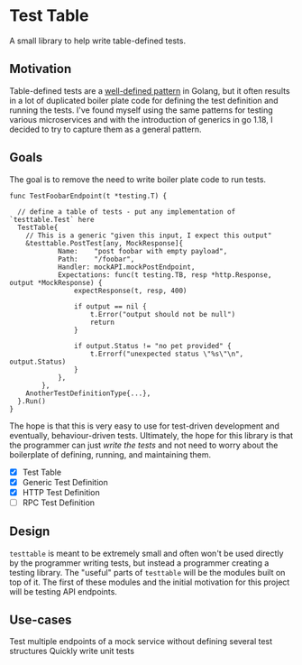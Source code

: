 # Test Table

A small library to help write table-defined tests.

## Motivation

Table-defined tests are a [well-defined pattern](https://github.com/golang/go/wiki/TableDrivenTests) in Golang, but it often results in a lot of duplicated boiler plate code for defining the test definition and running the tests. I've found myself using the same patterns for testing various microservices and with the introduction of generics in go 1.18, I decided to try to capture them as a general pattern.

## Goals

The goal is to remove the need to write boiler plate code to run tests. 

```golang
func TestFoobarEndpoint(t *testing.T) {

  // define a table of tests - put any implementation of `testtable.Test` here
  TestTable{
    // This is a generic "given this input, I expect this output"
    &testtable.PostTest[any, MockResponse]{
			Name:    "post foobar with empty payload",
			Path:    "/foobar",
			Handler: mockAPI.mockPostEndpoint,
			Expectations: func(t testing.TB, resp *http.Response, output *MockResponse) {
				expectResponse(t, resp, 400)

				if output == nil {
					t.Error("output should not be null")
					return
				}

				if output.Status != "no pet provided" {
					t.Errorf("unexpected status \"%s\"\n", output.Status)
				}
			},
		},
    AnotherTestDefinitionType{...},
  }.Run()
}
```

The hope is that this is very easy to use for test-driven development and eventually, behaviour-driven tests. Ultimately, the hope for this library is that the programmer can just _write the tests_ and not need to worry about the boilerplate of defining, running, and maintaining them.

- [x] Test Table
- [x] Generic Test Definition
- [x] HTTP Test Definition
- [ ] RPC Test Definition

## Design

`testtable` is meant to be extremely small and often won't be used directly by the programmer writing tests, but instead a programmer creating a testing library. The "useful" parts of `testtable` will be the modules built on top of it. The first of these modules and the initial motivation for this project will be testing API endpoints.

## Use-cases

Test multiple endpoints of a mock service without defining several test structures
Quickly write unit tests